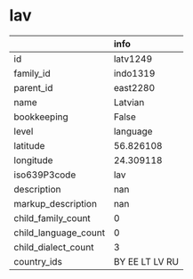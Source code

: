 # lav
|                      | info           |
|:---------------------|:---------------|
| id                   | latv1249       |
| family_id            | indo1319       |
| parent_id            | east2280       |
| name                 | Latvian        |
| bookkeeping          | False          |
| level                | language       |
| latitude             | 56.826108      |
| longitude            | 24.309118      |
| iso639P3code         | lav            |
| description          | nan            |
| markup_description   | nan            |
| child_family_count   | 0              |
| child_language_count | 0              |
| child_dialect_count  | 3              |
| country_ids          | BY EE LT LV RU |